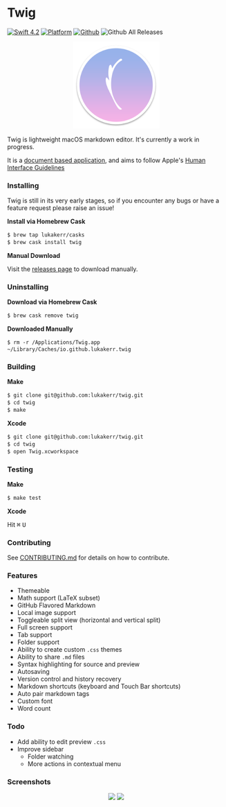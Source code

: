 # Twig

[![Swift 4.2](https://img.shields.io/badge/swift-4.2-orange.svg?style=flat)](https://github.com/apple/swift)
[![Platform](http://img.shields.io/badge/platform-macOS-red.svg?style=flat)](https://developer.apple.com/macos/)
[![Github](http://img.shields.io/badge/github-lukakerr-green.svg?style=flat)](https://github.com/lukakerr)
![Github All Releases](https://img.shields.io/github/downloads/lukakerr/twig/total.svg)

<p align="center">
  <img src="./Twig/Assets.xcassets/AppIcon.appiconset/twig-512.png" width="200">
</p>


Twig is lightweight macOS markdown editor. It's currently a work in progress.

It is a [document based application](https://developer.apple.com/document-based-apps), and aims to follow Apple's [Human Interface Guidelines](https://developer.apple.com/macos/human-interface-guidelines)

### Installing

Twig is still in its very early stages, so if you encounter any bugs or have a feature request please raise an issue!

**Install via Homebrew Cask**

```bash
$ brew tap lukakerr/casks
$ brew cask install twig
```

**Manual Download**

Visit the [releases page](https://github.com/lukakerr/twig/releases) to download manually.

### Uninstalling

**Download via Homebrew Cask**

```bash
$ brew cask remove twig
```

**Downloaded Manually**

```
$ rm -r /Applications/Twig.app ~/Library/Caches/io.github.lukakerr.twig
```

### Building

**Make**

```bash
$ git clone git@github.com:lukakerr/twig.git
$ cd twig
$ make
```

**Xcode**

```bash
$ git clone git@github.com:lukakerr/twig.git
$ cd twig
$ open Twig.xcworkspace
```

### Testing

**Make**

```bash
$ make test
```

**Xcode**

Hit <kbd>⌘</kbd> <kbd>U</kbd>

### Contributing

See [CONTRIBUTING.md](./CONTRIBUTING.md) for details on how to contribute.

### Features

- Themeable
- Math support (LaTeX subset)
- GitHub Flavored Markdown
- Local image support
- Toggleable split view (horizontal and vertical split)
- Full screen support
- Tab support
- Folder support
- Ability to create custom `.css` themes
- Ability to share `.md` files
- Syntax highlighting for source and preview
- Autosaving
- Version control and history recovery
- Markdown shortcuts (keyboard and Touch Bar shortcuts)
- Auto pair markdown tags
- Custom font
- Word count

### Todo

- Add ability to edit preview `.css`
- Improve sidebar
  - Folder watching
  - More actions in contextual menu

### Screenshots

<p align="center">
  <img src="https://i.imgur.com/YPyYQQH.png">
  <img src="https://i.imgur.com/5LQ1Ll4.png">
</p>
